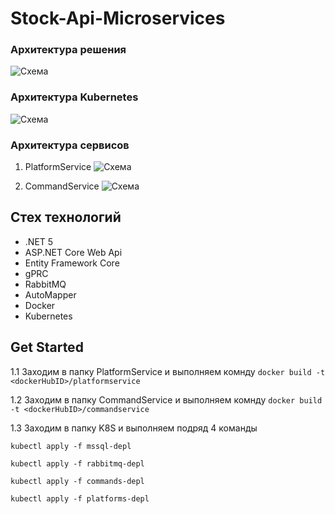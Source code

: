 # Stock-Api-Microservices

### Архитектура решения
![Схема](https://github.com/AdilBikeev/stock-api-microservices/blob/master/images/Solution-Architecture.png)

### Архитектура Kubernetes
![Схема](https://github.com/AdilBikeev/stock-api-microservices/blob/master/images/Kubernetes-Architecture.png)

### Архитектура сервисов

1. PlatformService
![Схема](https://github.com/AdilBikeev/stock-api-microservices/blob/master/images/Platform-Service-Architecture.png)

2. CommandService
![Схема](https://github.com/AdilBikeev/stock-api-microservices/blob/master/images/Command-Service-Architecture.png)

## Стех технологий
* .NET 5
* ASP.NET Core Web Api
* Entity Framework Core
* gPRC
* RabbitMQ
* AutoMapper
* Docker
* Kubernetes


## Get Started
1.1 Заходим  в папку PlatformService и выполняем комнду ```docker build -t <dockerHubID>/platformservice```

1.2 Заходим  в папку CommandService и выполняем комнду ```docker build -t <dockerHubID>/commandservice```

1.3 Заходим в папку K8S и выполняем подряд 4 команды

```kubectl apply -f mssql-depl```

```kubectl apply -f rabbitmq-depl```

```kubectl apply -f commands-depl```

```kubectl apply -f platforms-depl```
